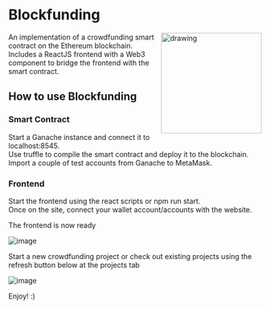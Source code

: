 # Blockfunding
<img src="https://user-images.githubusercontent.com/40578534/153142938-05969835-1d2b-496b-9e8f-367b5c290aa0.png" alt="drawing" width="200" align="right"/>

An implementation of a crowdfunding smart contract on the Ethereum blockchain.  
Includes a ReactJS frontend with a Web3 component to bridge the frontend with the smart contract.

## How to use Blockfunding
### Smart Contract
Start a Ganache instance and connect it to localhost:8545.  
Use truffle to compile the smart contract and deploy it to the blockchain.  
Import a couple of test accounts from Ganache to MetaMask.  

### Frontend
Start the frontend using the react scripts or npm run start.  
Once on the site, connect your wallet account/accounts with the website.  

The frontend is now ready

![image](https://user-images.githubusercontent.com/40578534/153139694-491221e5-2ca4-45fe-8fd6-b3f7abb3e99c.png)

Start a new crowdfunding project or check out existing projects using the refresh button below at the projects tab

![image](https://user-images.githubusercontent.com/40578534/153139908-a71dfc41-86a2-4b6a-866f-e2b0f5c5ffd1.png)

Enjoy! :)

